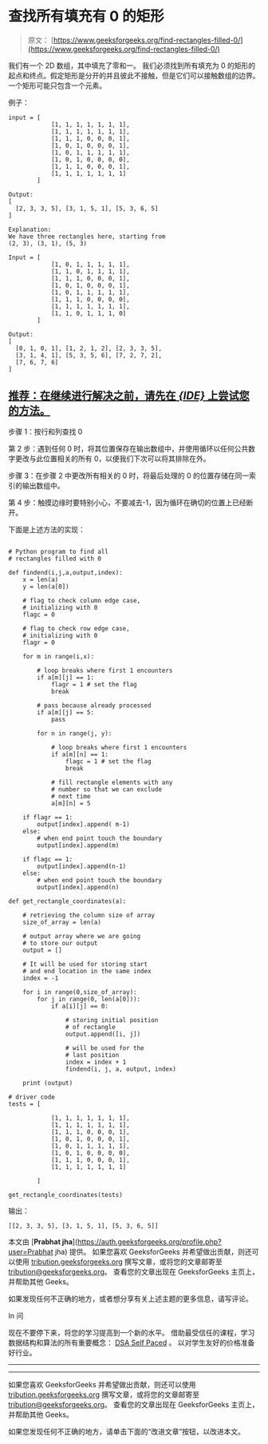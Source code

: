 # 查找所有填充有 0 的矩形

> 原文： [https://www.geeksforgeeks.org/find-rectangles-filled-0/](https://www.geeksforgeeks.org/find-rectangles-filled-0/)

我们有一个 2D 数组，其中填充了零和一。 我们必须找到所有填充为 0 的矩形的起点和终点。假定矩形是分开的并且彼此不接触，但是它们可以接触数组的边界。一个矩形可能只包含一个元素。

例子：

```
input = [
            [1, 1, 1, 1, 1, 1, 1],
            [1, 1, 1, 1, 1, 1, 1],
            [1, 1, 1, 0, 0, 0, 1],
            [1, 0, 1, 0, 0, 0, 1],
            [1, 0, 1, 1, 1, 1, 1],
            [1, 0, 1, 0, 0, 0, 0],
            [1, 1, 1, 0, 0, 0, 1],
            [1, 1, 1, 1, 1, 1, 1]
        ]

Output:
[
  [2, 3, 3, 5], [3, 1, 5, 1], [5, 3, 6, 5]
]

Explanation:
We have three rectangles here, starting from 
(2, 3), (3, 1), (5, 3)

Input = [
            [1, 0, 1, 1, 1, 1, 1],
            [1, 1, 0, 1, 1, 1, 1],
            [1, 1, 1, 0, 0, 0, 1],
            [1, 0, 1, 0, 0, 0, 1],
            [1, 0, 1, 1, 1, 1, 1],
            [1, 1, 1, 0, 0, 0, 0],
            [1, 1, 1, 1, 1, 1, 1],
            [1, 1, 0, 1, 1, 1, 0]
        ]

Output:
[
  [0, 1, 0, 1], [1, 2, 1, 2], [2, 3, 3, 5], 
  [3, 1, 4, 1], [5, 3, 5, 6], [7, 2, 7, 2], 
  [7, 6, 7, 6]
]

```

## [推荐：在继续进行解决之前，请先在 ***{IDE}*** 上尝试您的方法。](https://ide.geeksforgeeks.org/)

步骤 1：按行和列查找 0

第 2 步：遇到任何 0 时，将其位置保存在输出数组中，并使用循环以任何公共数字更改与此位置相关的所有 0，以便我们下次可以将其排除在外。

步骤 3：在步骤 2 中更改所有相关的 0 时，将最后处理的 0 的位置存储在同一索引的输出数组中。

第 4 步：触摸边缘时要特别小心，不要减去-1，因为循环在确切的位置上已经断开。

下面是上述方法的实现：

```

# Python program to find all  
# rectangles filled with 0 

def findend(i,j,a,output,index): 
    x = len(a) 
    y = len(a[0]) 

    # flag to check column edge case, 
    # initializing with 0 
    flagc = 0

    # flag to check row edge case, 
    # initializing with 0 
    flagr = 0

    for m in range(i,x):  

        # loop breaks where first 1 encounters 
        if a[m][j] == 1:  
            flagr = 1 # set the flag 
            break

        # pass because already processed 
        if a[m][j] == 5:  
            pass

        for n in range(j, y):  

            # loop breaks where first 1 encounters 
            if a[m][n] == 1: 
                flagc = 1 # set the flag 
                break

            # fill rectangle elements with any 
            # number so that we can exclude 
            # next time 
            a[m][n] = 5

    if flagr == 1: 
        output[index].append( m-1) 
    else: 
        # when end point touch the boundary 
        output[index].append(m)  

    if flagc == 1: 
        output[index].append(n-1) 
    else: 
        # when end point touch the boundary 
        output[index].append(n)  

def get_rectangle_coordinates(a): 

    # retrieving the column size of array 
    size_of_array = len(a)  

    # output array where we are going 
    # to store our output  
    output = []  

    # It will be used for storing start 
    # and end location in the same index 
    index = -1

    for i in range(0,size_of_array): 
        for j in range(0, len(a[0])): 
            if a[i][j] == 0: 

                # storing initial position  
                # of rectangle 
                output.append([i, j])  

                # will be used for the  
                # last position 
                index = index + 1        
                findend(i, j, a, output, index)  

    print (output) 

# driver code 
tests = [ 

            [1, 1, 1, 1, 1, 1, 1], 
            [1, 1, 1, 1, 1, 1, 1], 
            [1, 1, 1, 0, 0, 0, 1], 
            [1, 0, 1, 0, 0, 0, 1], 
            [1, 0, 1, 1, 1, 1, 1], 
            [1, 0, 1, 0, 0, 0, 0], 
            [1, 1, 1, 0, 0, 0, 1], 
            [1, 1, 1, 1, 1, 1, 1] 

        ] 

get_rectangle_coordinates(tests) 

```

输出：

```
[[2, 3, 3, 5], [3, 1, 5, 1], [5, 3, 6, 5]]

```

本文由 [**Prabhat jha**](https://auth.geeksforgeeks.org/profile.php?user=Prabhat jha) 提供。 如果您喜欢 GeeksforGeeks 并希望做出贡献，则还可以使用 [tribution.geeksforgeeks.org](http://www.contribute.geeksforgeeks.org) 撰写文章，或将您的文章邮寄至 tribution@geeksforgeeks.org。 查看您的文章出现在 GeeksforGeeks 主页上，并帮助其他 Geeks。

如果发现任何不正确的地方，或者想分享有关上述主题的更多信息，请写评论。

In 问

现在不要停下来，将您的学习提高到一个新的水平。 借助最受信任的课程，学习数据结构和算法的所有重要概念： [DSA Self Paced](https://practice.geeksforgeeks.org/courses/dsa-self-paced?utm_source=geeksforgeeks&utm_medium=article&utm_campaign=gfg_article_dsa_content_bottom) 。 以对学生友好的价格准备好行业。

* * *

* * *

如果您喜欢 GeeksforGeeks 并希望做出贡献，则还可以使用 [tribution.geeksforgeeks.org](https://contribute.geeksforgeeks.org/) 撰写文章，或将您的文章邮寄至 tribution@geeksforgeeks.org。 查看您的文章出现在 GeeksforGeeks 主页上，并帮助其他 Geeks。

如果您发现任何不正确的地方，请单击下面的“改进文章”按钮，以改进本文。